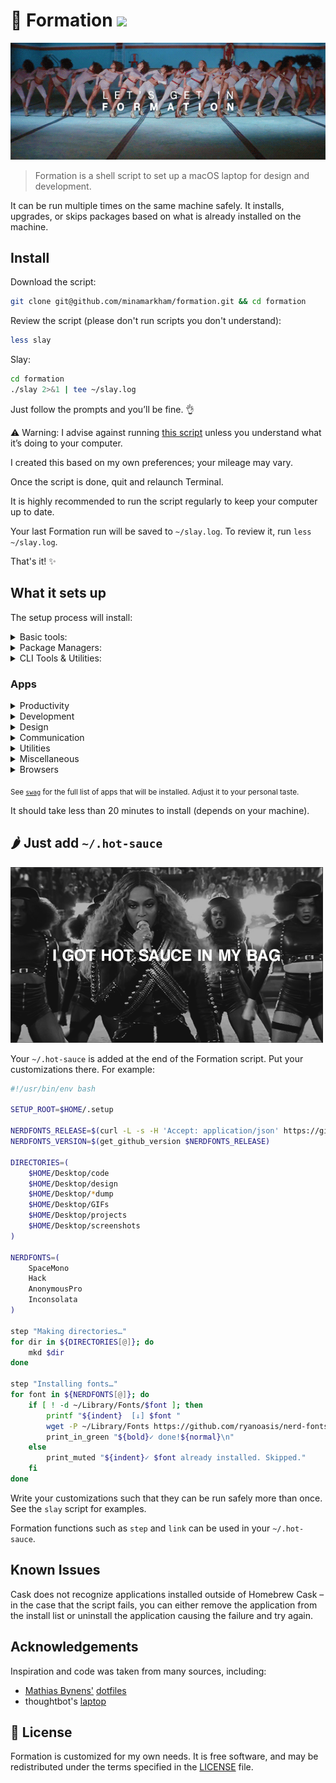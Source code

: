 # 🐝 Formation <a href="https://www.patreon.com/minamarkham"><img src="https://c5.patreon.com/external/logo/become_a_patron_button@2x.png" width="100"></a>

![Let's get in formation](assets/formation.gif)

> Formation is a shell script to set up a macOS laptop for design and development.

It can be run multiple times on the same machine safely. It installs, upgrades, or skips packages based on what is already installed on the machine.

## Install

Download the script:

```sh
git clone git@github.com/minamarkham/formation.git && cd formation
```

Review the script (please don't run scripts you don't understand):

```sh
less slay
```

Slay:

```sh
cd formation
./slay 2>&1 | tee ~/slay.log
```

Just follow the prompts and you’ll be fine. 👌

:warning: Warning: I advise against running [this script](slay) unless you understand what it’s doing to your computer.

I created this based on my own preferences; your mileage may vary.

Once the script is done, quit and relaunch Terminal.

It is highly recommended to run the script regularly to keep your computer up to date.

Your last Formation run will be saved to `~/slay.log`. To review it, run `less ~/slay.log`.

That's it! :sparkles:

## What it sets up

The setup process will install:

<details>
<summary>Basic tools:</summary>

- [XCode Command Line Tools](https://developer.apple.com/xcode/downloads/) for developer essentials.
- [Bash-it](https://github.com/Bash-it/bash-it/), for a more powerful bash.
- [Git](https://git-scm.com/) for version control
- [Homebrew](http://brew.sh/) for managing operating system libraries.
</details>

<details>
<summary>Package Managers:</summary>

- [NVM](https://github.com/creationix/nvm/) for managing and installing multiple versions of [Node.js](http://nodejs.org/) and [npm](https://www.npmjs.org/)
- [Rbenv](https://github.com/sstephenson/rbenv) for managing versions of Ruby
- [Yarn](https://yarnpkg.com/en/) for managing JavaScript packages
</details>

<details>
<summary>CLI Tools & Utilities:</summary>

- [asciinema](https://asciinema.org/) for recording terminal sessions
- [Gulp](https://gulpjs.com/) the streaming build system
- [Hotel](https://github.com/typicode/hotel), a simple process manager for developers
- [Hub](http://hub.github.com/) for interacting with the GitHub API
- [hugo](https://gohugo.io/), an open-source static site generator
- [ImageMagick](http://www.imagemagick.org/) to create, edit, compose, or convert bitmap images
- [mas](https://github.com/mas-cli/mas) Mac App Store command line interface
- [Tig](https://github.com/jonas/tig) text-mode interface for git
- [Vagrant](https://www.vagrantup.com/) for development environments
</details>

### Apps

<details>
<summary>Productivity</summary>

- [Airmail](http://airmailapp.com/) for a better mail client.
- [Alfred](https://www.alfredapp.com/) for increased productivity and efficiency with macOS.
- [Fantastical](https://flexibits.com/fantastical) for a better calendar.
- [Things](https://culturedcode.com/things/) for getting things done.
</details>

<details>
<summary>Development</summary>

- [Dash](https://kapeli.com/dash) offline access to API documentation sets
- [ForkLift](https://www.binarynights.com/forklift/) FTP client
- [Hyper](https://hyper.is/) for an alternative terminal.
- [ImageOptim](https://imageoptim.com/mac) for image optimization.
- [iTerm](https://www.iterm2.com/) for a better terminal.
- [Kaleidoscope](https://www.kaleidoscopeapp.com/) for a better diff tool.
- [Virtual Box](https://www.virtualbox.org/) powerful virtualization tool
- [Visual Studio Code](https://code.visualstudio.com/) IDE
</details>

<details>
<summary>Design</summary>

- [Affinity Designer](https://affinity.serif.com/en-us/designer/)
- [Affinity Photo](https://affinity.serif.com/en-us/photo/)
- [Sip](http://sipapp.io/) collect, organize & share your colors
- [Sketch](https://www.sketchapp.com/) for design.
</details>

<details>
<summary>Communication</summary>

- [Bear](http://www.bear-writer.com/) for writing and previewing markdown.
- [Skype](https://www.skype.com/en/) for free calls to friends and family.
- [Slack](https://slack.com/) where work happens.
- [Ulysses](https://ulyssesapp.com/) for long-form writing.
</details>

<details>
<summary>Utilities</summary>

- [1Password](https://1password.com/) for password management.
- [Dropbox](https://www.dropbox.com) for cloud file storage.
- [Divvy](http://mizage.com/divvy/) for better window management.
- [Encrypto](https://macpaw.com/encrypto) for securing files.
- [ExpressVPN](https://www.expressvpn.com/) for privacy.
- [HyperDock](https://bahoom.com/hyperdock/)
- [Karabiner](https://pqrs.org/osx/karabiner/) for keyboard mapping.
- [Renamer](https://renamer.com/) for easy file renaming.
</details>

<details>
<summary>Miscellaneous</summary>

- [Gifox](https://gifox.io/) for GIF making.
- [Rocket](http://matthewpalmer.net/rocket/) for Slack-like emojis.
- [Spotify](https://www.spotify.com/) for music.
- [VLC](http://www.videolan.org/) for a better media player.
</details>

<details>
<summary>Browsers</summary>

- [Blisk](https://blisk.io/) for cross-device web development.
- [Brave](https://brave.com/) for web browsing without ads.
- [Chrome](https://www.google.com/chrome/browser/desktop/) for fast and free web browsing.
- [Firefox](https://www.mozilla.org/en-US/firefox/new/) for web browsing and testing.
- [TorBrowser](https://www.torproject.org/projects/torbrowser.html.en) for super secret web browsing.
</details>

<sub>See [`swag`](swag) for the full list of apps that will be installed. Adjust it to your personal taste.</sub>

It should take less than 20 minutes to install (depends on your machine).

## 🌶 Just add `~/.hot-sauce`

![I got hot sauce in my bag](assets/hot-sauce.gif)

Your `~/.hot-sauce` is added at the end of the Formation script. Put your customizations there.
For example:

```sh
#!/usr/bin/env bash

SETUP_ROOT=$HOME/.setup

NERDFONTS_RELEASE=$(curl -L -s -H 'Accept: application/json' https://github.com/ryanoasis/nerd-fonts/releases/latest)
NERDFONTS_VERSION=$(get_github_version $NERDFONTS_RELEASE)

DIRECTORIES=(
    $HOME/Desktop/code
    $HOME/Desktop/design
    $HOME/Desktop/*dump
    $HOME/Desktop/GIFs
    $HOME/Desktop/projects
    $HOME/Desktop/screenshots
)

NERDFONTS=(
    SpaceMono
    Hack
    AnonymousPro
    Inconsolata
)

step "Making directories…"
for dir in ${DIRECTORIES[@]}; do
    mkd $dir
done

step "Installing fonts…"
for font in ${NERDFONTS[@]}; do
    if [ ! -d ~/Library/Fonts/$font ]; then
        printf "${indent}  [↓] $font "
        wget -P ~/Library/Fonts https://github.com/ryanoasis/nerd-fonts/releases/download/$NERDFONTS_VERSION/$font.zip --quiet;unzip -q ~/Library/Fonts/$font -d ~/Library/Fonts/$font
        print_in_green "${bold}✓ done!${normal}\n"
    else
        print_muted "${indent}✓ $font already installed. Skipped."
    fi
done
```

Write your customizations such that they can be run safely more than once.
See the `slay` script for examples.

Formation functions such as `step` and `link` can be used in your `~/.hot-sauce`.

## Known Issues

Cask does not recognize applications installed outside of Homebrew Cask – in the case that the script fails, you can either remove the application from the install list or uninstall the application causing the failure and try again.

## Acknowledgements

Inspiration and code was taken from many sources, including:

- [Mathias Bynens'](https://github.com/mathiasbynens) [dotfiles](https://github.com/mathiasbynens/dotfiles)
- thoughtbot's [laptop](https://github.com/thoughtbot/laptop/)

## 📜 License

Formation is customized for my own needs. It is free software, and may be redistributed under the terms specified in the [LICENSE] file.

[LICENSE]: LICENSE
